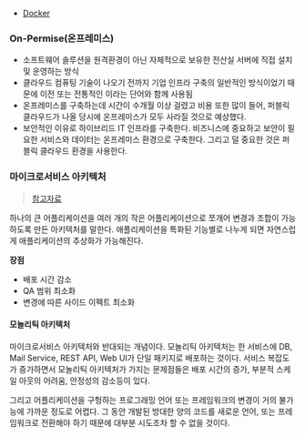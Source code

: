 - [Docker](Docker)

### On-Permise(온프레미스)
- 소프트웨어 솔루션을 원격환경이 아닌 자체적으로 보유한 전산실 서버에 직접 설치 및 운영하는 방식
- 클라우드 컴퓨팅 기술이 나오기 전까지 기업 인프라 구축의 일반적인 방식이었기 때문에 이전 또는 전통적인 이라는 단어와 함께 사용됨
- 온프레미스를 구축하는데 시간이 수개월 이상 걸렸고 비용 또한 많이 들어, 퍼블릭 클라우드가 나올 당시에 온프레미스가 모두 사라질 것으로 예상했다.
- 보안적인 이유로 하이브리드 IT 인프라를 구축한다. 비즈니스에 중요하고 보안이 필요한 서비스와 데이터는 온프레미스 환경으로 구축한다. 그리고 덜 중요한 것은 퍼블릭 클라우드 환경을 사용한다.

### 마이크로서비스 아키텍처
> [참고자료](http://guruble.com/%EB%A7%88%EC%9D%B4%ED%81%AC%EB%A1%9C%EC%84%9C%EB%B9%84%EC%8A%A4microservice-%EC%95%84%ED%82%A4%ED%85%8D%EC%B2%98-%EA%B7%B8%EA%B2%83%EC%9D%B4-%EB%AD%A3%EC%9D%B4-%EC%A4%91%ED%97%8C%EB%94%94/)

하나의 큰 어플리케이션을 여러 개의 작은 어플리케이션으로 쪼개어 변경과 조합이 가능하도록 만든 아키텍처를 말한다. 애플리케이션을 특화된 기능별로 나누게 되면 자연스럽게 애플리케이션의 추상화가 가능해진다.

**장점**
- 배포 시간 감소
- QA 범위 최소화
- 변경에 따른 사이드 이펙트 최소화

#### 모놀리틱 아키텍처
마이크로서비스 아키텍처와 반대되는 개념이다. 모놀리틱 아키텍처는 한 서비스에 DB, Mail Service, REST API, Web UI가 단일 패키지로 배포하는 것이다. 서비스 복잡도가 증가하면서 모놀리틱 아키텍처가 가지는 문제점들은 배포 시간의 증가, 부분적 스케일 아웃의 어려움, 안정성의 감소등이 있다.

그리고 어플리케이션을 구헝하는 프로그래밍 언어 또는 프레임워크의 변경이 거의 불가능에 가까운 정도로 어렵다. 그 동안 개발된 방대한 양의 코드를 새로운 언어, 또는 프레임워크로 전환해야 하기 때문에 대부분 시도조차 할 수 없을 것이다.